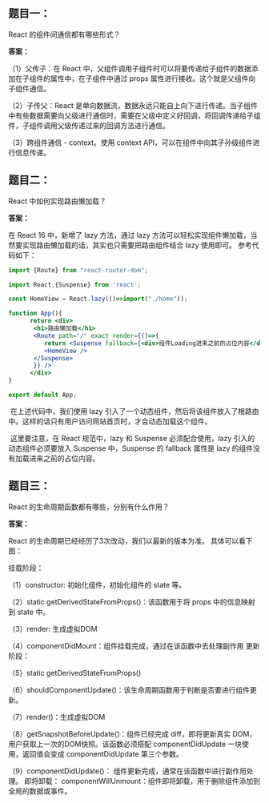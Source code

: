 ## 题目一：

React 的组件间通信都有哪些形式？

**答案：**

（1）父传子：在 React 中，父组件调用子组件时可以将要传递给子组件的数据添加在子组件的属性中，在子组件中通过 props 属性进行接收。这个就是父组件向子组件通信。

（2）子传父：React 是单向数据流，数据永远只能自上向下进行传递。当子组件中有些数据需要向父级进行通信时，需要在父级中定义好回调，将回调传递给子组件，子组件调用父级传递过来的回调方法进行通信。

（3）跨组件通信 - context。使用 context API，可以在组件中向其子孙级组件进行信息传递。

## 题目二：

React 中如何实现路由懒加载？

**答案：**  

在 React 16 中，新增了 lazy 方法，通过 lazy 方法可以轻松实现组件懒加载，当然要实现路由懒加载的话，其实也只需要把路由组件结合 lazy 使用即可。  参考代码如下：

```jsx
import {Route} from "react-router-dom";

import React,{Suspense} from 'react';

const HomeView = React.lazy(()=>import("./home"));

function App(){
      return <div>
       <h1>路由懒加载</h1>
       <Route path="/" exact render={()=>{
          return <Suspense fallback={<div>组件Loading进来之前的占位内容</div>}>
          <HomeView />
       </Suspense>
       }} />
      </div>
}

export default App;
```

​        在上述代码中，我们使用 lazy 引入了一个动态组件，然后将该组件放入了根路由中。这样的话只有用户访问网站首页时，才会动态加载这个组件。  

​	    这里要注意，在 React 规范中，lazy 和 Suspense 必须配合使用，lazy 引入的动态组件必须要放入 Suspense 中，Suspense 的 fallback 属性是 lazy 的组件没有加载进来之前的占位内容。

## 题目三：

React 的生命周期函数都有哪些，分别有什么作用？ 

**答案：**

React 的生命周期已经经历了3次改动，我们以最新的版本为准。 具体可以看下图：

  挂载阶段：

（1）constructor: 初始化组件，初始化组件的 state 等。

（2）static getDerivedStateFromProps()：该函数用于将 props 中的信息映射到 state 中。

（3）render: 生成虚拟DOM

（4）componentDidMount：组件挂载完成，通过在该函数中去处理副作用 更新阶段：

（5）static getDerivedStateFromProps()

（6）shouldComponentUpdate()：该生命周期函数用于判断是否要进行组件更新。

（7）render()：生成虚拟DOM

（8）getSnapshotBeforeUpdate()：组件已经完成 diff，即将更新真实 DOM，用户获取上一次的DOM快照。该函数必须搭配 componentDidUpdate 一块使用，返回值会变成 componentDidUpdate 第三个参数。

（9）componentDidUpdate()： 组件更新完成，通常在该函数中进行副作用处理。 即将卸载： componentWillUnmount：组件即将卸载，用于删除组件添加到全局的数据或事件。